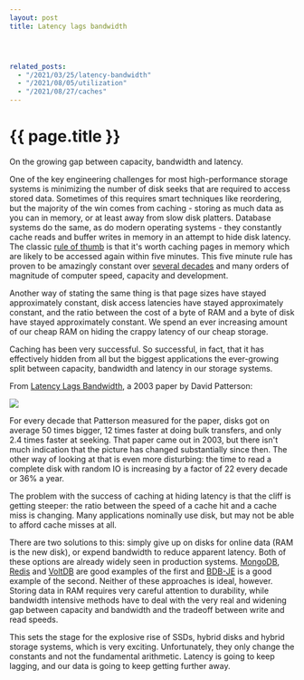 ```yaml
---
layout: post
title: Latency lags bandwidth




related_posts:
  - "/2021/03/25/latency-bandwidth"
  - "/2021/08/05/utilization"
  - "/2021/08/27/caches"
---
```

{{ page.title }}
================

<p class="meta">On the growing gap between capacity, bandwidth and latency.</p>

One of the key engineering challenges for most high-performance storage systems is minimizing the number of disk seeks that are required to access stored data. Sometimes of this requires smart techniques like reordering, but the majority of the win comes from caching - storing as much data as you can in memory, or at least away from slow disk platters. Database systems do the same, as do modern operating systems - they constantly cache reads and buffer writes in memory in an attempt to hide disk latency. The classic [rule of thumb](ftp://ftp.research.microsoft.com/pub/tr/tr-99-100.pdf) is that it's worth caching pages in memory which are likely to be accessed again within five minutes. This five minute rule has proven to be amazingly constant over [several decades](ftp://ftp.research.microsoft.com/pub/tr/tr-97-33.pdf) and many orders of magnitude of computer speed, capacity and development.

Another way of stating the same thing is that page sizes have stayed approximately constant, disk access latencies have stayed approximately constant, and the ratio between the cost of a byte of RAM and a byte of disk have stayed approximately constant. We spend an ever increasing amount of our cheap RAM on hiding the crappy latency of our cheap storage.

Caching has been very successful. So successful, in fact, that it has effectively hidden from all but the biggest applications the ever-growing split between capacity, bandwidth and latency in our storage systems.

From [Latency Lags Bandwidth](http://dl.acm.org/citation.cfm?id=1022596), a 2003 paper by David Patterson:

![](https://s3.amazonaws.com/mbrooker-blog-images/mbrooker_patterson_llb.png)

For every decade that Patterson measured for the paper, disks got on average 50 times bigger, 12 times faster at doing bulk transfers, and only 2.4 times faster at seeking. That paper came out in 2003, but there isn't much indication that the picture has changed substantially since then. The other way of looking at that is even more disturbing: the time to read a complete disk with random IO is increasing by a factor of 22 every decade or 36% a year.

The problem with the success of caching at hiding latency is that the cliff is getting steeper: the ratio between the speed of a cache hit and a cache miss is changing. Many applications nominally use disk, but may not be able to afford cache misses at all.

There are two solutions to this: simply give up on disks for online data (RAM is the new disk), or expend bandwidth to reduce apparent latency. Both of these options are already widely seen in production systems. [MongoDB](http://www.mongodb.org), [Redis](http://redis.io/) and [VoltDB](http://www.voltdb.com/) are good examples of the first and [BDB-JE](http://www.oracle.com/technetwork/database/berkeleydb/learnmore/bdb-je-architecture-whitepaper-366830.pdf) is a good example of the second. Neither of these approaches is ideal, however. Storing data in RAM requires very careful attention to durability, while bandwidth intensive methods have to deal with the very real and widening gap between capacity and bandwidth and the tradeoff between write and read speeds.

This sets the stage for the explosive rise of SSDs, hybrid disks and hybrid storage systems, which is very exciting. Unfortunately, they only change the constants and not the fundamental arithmetic. Latency is going to keep lagging, and our data is going to keep getting further away.
